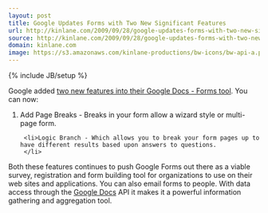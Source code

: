 ```yaml
---
layout: post
title: Google Updates Forms with Two New Significant Features
url: http://kinlane.com/2009/09/28/google-updates-forms-with-two-new-significant-features/
source: http://kinlane.com/2009/09/28/google-updates-forms-with-two-new-significant-features/
domain: kinlane.com
image: https://s3.amazonaws.com/kinlane-productions/bw-icons/bw-api-a.png
---
```

{% include JB/setup %}<p>
     Google added <a href="http://googleenterprise.blogspot.com/2009/09/add-page-break-and-go-to-page-in-forms.html">two new features into their Google Docs - Forms tool</a>. You can now:
</p>

<ol class="mainlist">
     <li>Add Page Breaks - Breaks in your form allow a wizard style or multi-page form.
     </li>

     <li>Logic Branch - Which allows you to break your form pages up to have different results based upon answers to questions.
     </li>
</ol>

<p>
     Both these features continues to push Google Forms out there as a viable survey, registration and form building tool for organizations to use on their web sites and applications. You can also email forms to people. With data access through the <a class="zem_slink"
        title="Google Docs"
        rel="homepage"
        href="http://docs.google.com">Google Docs</a> API it makes it a powerful information gathering and aggregation tool.
</p>